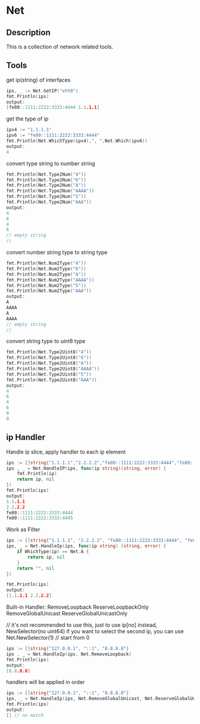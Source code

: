 # Net

## Description

This is a collection of network related tools.

## Tools

get ip(string) of interfaces
```go
ips, _ := Net.GetIP("eth0")
fmt.Println(ips)
output:
[fe80::1111:2222:3333:4444 1.1.1.1]
```

get the type of ip
```go
ipv4 := "1.1.1.1"
ipv6 := "fe80::1111:2222:3333:4444"
fmt.Println(Net.WhichType(ipv4),", ",Net.Which(ipv6))
output:
4
```

convert type string to number string 
```go
fmt.Println(Net.Type2Num("4"))
fmt.Println(Net.Type2Num("6"))
fmt.Println(Net.Type2Num("A"))
fmt.Println(Net.Type2Num("AAAA"))
fmt.Println(Net.Type2Num("5"))
fmt.Println(Net.Type2Num("AAA"))
output:
4
6
4
6
// empty string 
// 

```

convert number string type to string type
```go
fmt.Println(Net.Num2Type("4"))
fmt.Println(Net.Num2Type("6"))
fmt.Println(Net.Num2Type("A"))
fmt.Println(Net.Num2Type("AAAA"))
fmt.Println(Net.Num2Type("5"))
fmt.Println(Net.Num2Type("AAA"))
output:
A
AAAA
A
AAAA
// empty string
// 

```
convert string type to uint8 type
```go
fmt.Println(Net.Type2Uint8("4"))
fmt.Println(Net.Type2Uint8("6"))
fmt.Println(Net.Type2Uint8("A"))
fmt.Println(Net.Type2Uint8("AAAA"))
fmt.Println(Net.Type2Uint8("5"))
fmt.Println(Net.Type2Uint8("AAA"))
output:
4
6
4
6
0
0

```

## ip Handler

Handle ip slice, apply handler to each ip element
```go
ips := []string{"1.1.1.1","2.2.2.2","fe80::1111:2222:3333:4444","fe80::1111:2222:3333:4445"}
ips , _ = Net.HandleIP(ips, func(ip string)(string, error) {
    fmt.Println(ip)
    return ip, nil
})
fmt.Println(ips)
output:
1.1.1.1
2.2.2.2
fe80::1111:2222:3333:4444
fe80::1111:2222:3333:4445
```

Work as Filter
```go
ips := []string{"1.1.1.1", "2.2.2.2", "fe80::1111:2222:3333:4444", "fe80::1111:2222:3333:4445"}
ips, _ = Net.HandleIp(ips, func(ip string) (string, error) {
	if WhichType(ip) == Net.A {
		return ip, nil
	}
	return "", nil
})

fmt.Println(ips)
output:
[1.1.1.1 2.2.2.2]
```

Built-in Handler:
RemoveLoopback ReserveLoopbackOnly
RemoveGlobalUnicast ReserveGlobalUnicastOnly

// it's not recommended to use this, just to use ip[no] instead,
NewSelector(no uint64) if you want to select the second ip, you can use Net.NewSelector(1) // start from 0

```go
ips := []string{"127.0.0.1", "::1", "8.8.8.8"}
ips , _ = Net.HandleIp(ips, Net.RemoveLoopback)
fmt.Println(ips)
output:
[8.8.8.8]
```
handlers will be applied in order
```go
ips := []string{"127.0.0.1", "::1", "8.8.8.8"}
ips, _ = Net.HandleIp(ips, Net.RemoveGlobalUnicast, Net.ReserveGlobalUnicastOnly)
fmt.Println(ips)
output:
[] // no match
```
